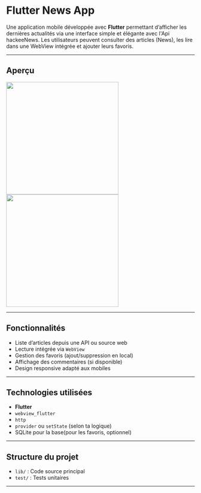 # Flutter News App

Une application mobile développée avec **Flutter** permettant d’afficher les dernières actualités via une interface simple et élégante avec l'Api hackeeNews. Les utilisateurs peuvent consulter des articles (News), les lire dans une WebView intégrée et ajouter leurs favoris.

---

## Aperçu

<img src="image/homescreen.png" width="300"/> <img src="image/detailscreen.png" width="300"/>

---

##  Fonctionnalités

- Liste d’articles depuis une API ou source web
- Lecture intégrée via `WebView`
- Gestion des favoris (ajout/suppression en local)
- Affichage des commentaires (si disponible)
- Design responsive adapté aux mobiles

---

## Technologies utilisées

- **Flutter**
- `webview_flutter`
- `http`
- `provider` ou `setState` (selon ta logique)
- SQLite pour la base(pour les favoris, optionnel)

---

## Structure du projet

- `lib/` : Code source principal
- `test/` : Tests unitaires
---


